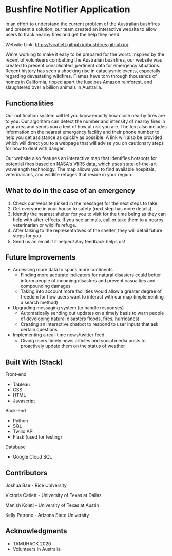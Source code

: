 # Bushfire Notifier Application

In an effort to understand the current problem of the Australian bushfires and present a solution, our team created an interactive website to allow users to track nearby fires and get the help they need.

Website Link: https://vcatlett.github.io/bushfires.github.io/

We're working to make it easy to be prepared for the worst. Inspired by the recent of volunteers combatting the Australian bushfires, our website was created to present consolidated, pertinent data for emergency situations. Recent history has seen a shocking rise in cataclysmic events, especially regarding devastating wildfires. Flames have torn through thousands of homes in California, ripped apart the luscious Amazon rainforest, and slaughtered over a billion animals in Australia.


## Functionalities

Our notification system will let you know exactly how close nearby fires are to you. Our algorithm can detect the number and intensity of nearby fires in your area and sends you a text of how at risk you are. The text also includes information on the nearest emergency facility and their phone number to help you get assistance as quickly as possible. A link will also be provided which will direct you to a webpage that will advise you on cautionary steps for how to deal with danger.

Our website also features an interactive map that identifies hotspots for potential fires based on NASA's VIIRS data, which uses state-of-the-art wavelength technology. The map allows you to find available hospitals, veterinarians, and wildlife refuges that reside in your region. 


## What to do in the case of an emergency

1. Check our website (linked in the message) for the next steps to take
2. Get everyone in your house to safety (next step has more details)
3. Identify the nearest shelter for you to visit for the time being as they can help with after-effects. If you see animals, call or take them to a nearby veterinarian or wildlife refuge.
4. After talking to the representatives of the shelter, they will detail future steps for you
5. Send us an email if it helped! Any feedback helps us!


## Future Improvements

- Accessing more data to spans more continents
  - Finding more accurate indicators for natural disasters could better inform people of incoming disasters and prevent casualties and compounding damages
  - Taking into account more facilities would allow a greater degree of freedom for how users want to interact with our map (implementing a search method)
- Upgrading messaging system (to handle responses)
  - Automatically sending out updates on a timely basis to warn people of developing natural disasters floods, fires, hurricanes)
  - Creating an interactive chatbot to respond to user inputs that ask certain questions
- Implementing a real-time news/twitter feed
  - Giving users timely news articles and social media posts to proactively update them on the status of weather



## Built With (Stack)

Front-end 
* Tableau
* CSS 
* HTML
* Javascript

Back-end
* Python
* SQL
* Twilio API
* Flask (used for testing)

Database
* Google Cloud SQL

## Contributors

Joshua Bae - Rice University

Victoria Catlett - University of Texas at Dallas

Manish Koleti - University of Texas at Austin

Kelly Petrone - Arizona State University


## Acknowledgments

* TAMUHACK 2020
* Volunteers in Australia

